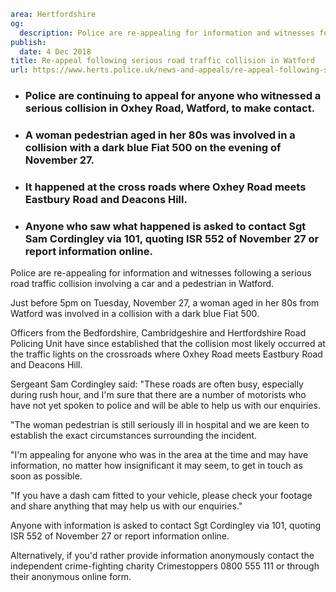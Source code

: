 ```yaml
area: Hertfordshire
og:
  description: Police are re-appealing for information and witnesses following a serious road traffic collision involving a car and a pedestrian in Watford.
publish:
  date: 4 Dec 2018
title: Re-appeal following serious road traffic collision in Watford
url: https://www.herts.police.uk/news-and-appeals/re-appeal-following-serious-road-traffic-collision-in-watford-2178C
```

* ### Police are continuing to appeal for anyone who witnessed a serious collision in Oxhey Road, Watford, to make contact.

 * ### A woman pedestrian aged in her 80s was involved in a collision with a dark blue Fiat 500 on the evening of November 27.

 * ### It happened at the cross roads where Oxhey Road meets Eastbury Road and Deacons Hill.

 * ### Anyone who saw what happened is asked to contact Sgt Sam Cordingley via 101, quoting ISR 552 of November 27 or report information online.

Police are re-appealing for information and witnesses following a serious road traffic collision involving a car and a pedestrian in Watford.

Just before 5pm on Tuesday, November 27, a woman aged in her 80s from Watford was involved in a collision with a dark blue Fiat 500.

Officers from the Bedfordshire, Cambridgeshire and Hertfordshire Road Policing Unit have since established that the collision most likely occurred at the traffic lights on the crossroads where Oxhey Road meets Eastbury Road and Deacons Hill.

Sergeant Sam Cordingley said: "These roads are often busy, especially during rush hour, and I'm sure that there are a number of motorists who have not yet spoken to police and will be able to help us with our enquiries.

"The woman pedestrian is still seriously ill in hospital and we are keen to establish the exact circumstances surrounding the incident.

"I'm appealing for anyone who was in the area at the time and may have information, no matter how insignificant it may seem, to get in touch as soon as possible.

"If you have a dash cam fitted to your vehicle, please check your footage and share anything that may help us with our enquiries."

Anyone with information is asked to contact Sgt Cordingley via 101, quoting ISR 552 of November 27 or report information online.

Alternatively, if you'd rather provide information anonymously contact the independent crime-fighting charity Crimestoppers 0800 555 111 or through their anonymous online form.
